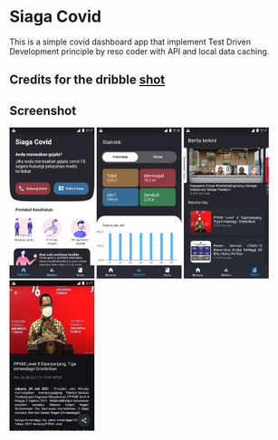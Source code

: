 # Siaga Covid

This is a simple covid dashboard app that implement Test Driven Development principle by reso coder with API and local data caching.

## Credits for the dribble [shot](https://dribbble.com/shots/11015463-Covid-19-App-Free)
## Screenshot
<div>
<img src="https://raw.githubusercontent.com/wahyudotdev/siaga_covid/main/screenshot/home_page.png" width=150>
<img src="https://raw.githubusercontent.com/wahyudotdev/siaga_covid/main/screenshot/statistic_page.png" width=150>
<img src="https://raw.githubusercontent.com/wahyudotdev/siaga_covid/main/screenshot/news_page.png" width=150>
<img src="https://raw.githubusercontent.com/wahyudotdev/siaga_covid/main/screenshot/detail_news_page.png" width=150></div>